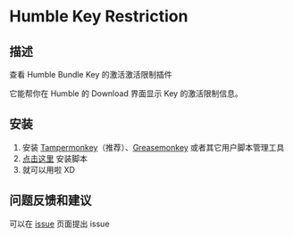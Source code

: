 # Humble Key Restriction

## 描述

查看 Humble Bundle Key 的激活激活限制插件

它能帮你在 Humble 的 Download 界面显示 Key 的激活限制信息。

## 安装

1. 安装 [Tampermonkey](https://tampermonkey.net/)（推荐）、[Greasemonkey](http://www.greasespot.net/) 或者其它用户脚本管理工具
1. [点击这里](https://github.com/Cloud-Swift/Humble-Key-Restriction/raw/master/HKR.user.js) 安装脚本
1. 就可以用啦 XD

## 问题反馈和建议

可以在 [issue](https://github.com/Cloud-Swift/Humble-Key-Restriction/issues) 页面提出 issue
